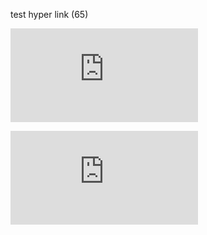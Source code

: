 
test hyper link (65)

![پیش فاکتور و فاکتور جدید
](https://github.com/1stco/PayamGostarDocs/blob/master/help2.5.4/Integrated-bank/Database/Records/Pre-invoice-new-invoice/Pre-invoice-new-invoice.md)



![شخصی‌سازی آیتم‌ها](https://github.com/1stco/PayamGostarDocs/blob/master/help2.5.4/Settings/Personalization-crm/Overview/General-information/General-information.md)
